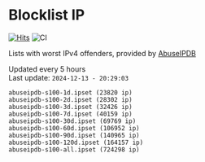# Blocklist IP

[![Hits](https://hits.seeyoufarm.com/api/count/incr/badge.svg?url=https%3A%2F%2Fgithub.com%2Fborestad%2Fblocklist-ip%2F&count_bg=%2379C83D&title_bg=%23555555&icon=&icon_color=%23E7E7E7&title=hits&edge_flat=false)](https://hits.seeyoufarm.com)  ![CI](https://img.shields.io/github/workflow/status/borestad/blocklist-ip/CI?style=flat-square)

Lists with worst IPv4 offenders, provided by [AbuseIPDB](https://www.abuseipdb.com/)

<!-- FOOTER-PLACEHOLDER -->
Updated every 5 hours<br>
Last update: `2024-12-13 - 20:29:03`
```
abuseipdb-s100-1d.ipset (23820 ip)
abuseipdb-s100-2d.ipset (28302 ip)
abuseipdb-s100-3d.ipset (32426 ip)
abuseipdb-s100-7d.ipset (40159 ip)
abuseipdb-s100-30d.ipset (69769 ip)
abuseipdb-s100-60d.ipset (106952 ip)
abuseipdb-s100-90d.ipset (140965 ip)
abuseipdb-s100-120d.ipset (164157 ip)
abuseipdb-s100-all.ipset (724298 ip)
```
